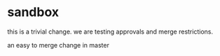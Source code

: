 # sandbox

this is a trivial change.
we are testing approvals and merge restrictions.

an easy to merge change in master
